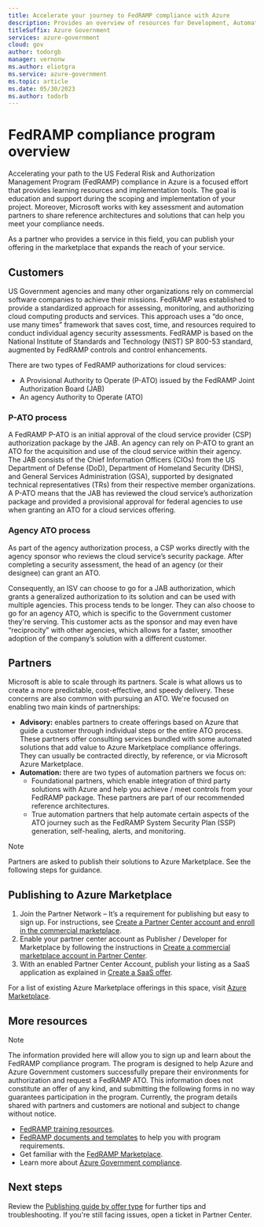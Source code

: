 ```yaml
---
title: Accelerate your journey to FedRAMP compliance with Azure
description: Provides an overview of resources for Development, Automation, and Advisory partners to help them accelerate their path to ATO with Azure.
titleSuffix: Azure Government
services: azure-government
cloud: gov
author: todorgb
manager: vernonw
ms.author: eliotgra
ms.service: azure-government
ms.topic: article
ms.date: 05/30/2023
ms.author: todorb
---
```


# FedRAMP compliance program overview

Accelerating your path to the US Federal Risk and Authorization Management Program (FedRAMP) compliance in Azure is a focused effort that provides learning resources and implementation tools. The goal is education and support during the scoping and implementation of your project. Moreover, Microsoft works with key assessment and automation partners to share reference architectures and solutions that can help you meet your compliance needs.

As a partner who provides a service in this field, you can publish your offering in the marketplace that expands the reach of your service.

## Customers

US Government agencies and  many other organizations rely on commercial software companies to achieve their missions. FedRAMP was established to provide a standardized approach for assessing, monitoring, and authorizing cloud computing products and services. This approach uses a “do once, use many times” framework that saves cost, time, and resources required to conduct individual agency security assessments. FedRAMP is based on the National Institute of Standards and Technology (NIST) SP 800-53 standard, augmented by FedRAMP controls and control enhancements.

There are two types of FedRAMP authorizations for cloud services: 

- A Provisional Authority to Operate (P-ATO) issued by the FedRAMP Joint Authorization Board (JAB)
- An agency Authority to Operate (ATO)

### P-ATO process 

A FedRAMP P-ATO is an initial approval of the cloud service provider (CSP) authorization package by the JAB. An agency can rely on P-ATO to grant an ATO for the acquisition and use of the cloud service within their agency. The JAB consists of the Chief Information Officers (CIOs) from the US Department of Defense (DoD), Department of Homeland Security (DHS), and General Services Administration (GSA), supported by designated technical representatives (TRs) from their respective member organizations. A P-ATO means that the JAB has reviewed the cloud service’s authorization package and provided a provisional approval for federal agencies to use when granting an ATO for a cloud services offering.

### Agency ATO process 

As part of the agency authorization process, a CSP works directly with the agency sponsor who reviews the cloud service’s security package. After completing a security assessment, the head of an agency (or their designee) can grant an ATO.

Consequently, an ISV can choose to go for a JAB authorization, which grants a generalized authorization to its solution and can be used with multiple agencies. This process tends to be longer. They can also choose to go for an agency ATO, which is specific to the Government customer they're serving. This customer acts as the sponsor and may even have “reciprocity” with other agencies, which allows for a faster, smoother adoption of the company’s solution with a different customer.

## Partners

Microsoft is able to scale through its partners. Scale is what allows us to create a more predictable, cost-effective, and speedy delivery. These concerns are also common with pursuing an ATO. We're focused on enabling two main kinds of partnerships:

- **Advisory:** enables partners to create offerings based on Azure that guide a customer through individual steps or the entire ATO process. These partners offer consulting services bundled with some automated solutions that add value to Azure Marketplace compliance offerings. They can usually be contracted directly, by reference, or via Microsoft Azure Marketplace.
- **Automation:** there are two types of automation partners we focus on:
  - Foundational partners, which enable integration of third party solutions with Azure and help you achieve / meet controls from your FedRAMP package. These partners are part of our recommended reference architectures.
  - True automation partners that help automate certain aspects of the ATO journey such as the FedRAMP System Security Plan (SSP) generation, self-healing, alerts, and monitoring.

> [!NOTE]
> Partners are asked to publish their solutions to Azure Marketplace. See the following steps for guidance.

## Publishing to Azure Marketplace

1. Join the Partner Network – It’s a requirement for publishing but easy to sign up. For instructions, see [Create a Partner Center account and enroll in the commercial marketplace](../../marketplace/create-account.md#create-a-partner-center-account-and-enroll-in-the-commercial-marketplace).
2. Enable your partner center account as Publisher / Developer for Marketplace by following the instructions in [Create a commercial marketplace account in Partner Center](../../marketplace/create-account.md).
3. With an enabled Partner Center Account, publish your listing as a SaaS application as explained in [Create a SaaS offer](../../marketplace/create-new-saas-offer.md).

For a list of existing Azure Marketplace offerings in this space, visit [Azure Marketplace](https://aka.ms/azclmarketplace). 

## More resources

> [!NOTE]
> The information provided here will allow you to sign up and learn about the FedRAMP compliance program. The program is designed to help Azure and Azure Government customers successfully prepare their environments for authorization and request a FedRAMP ATO. This information does not constitute an offer of any kind, and submitting the following forms in no way guarantees participation in the program. Currently, the program details shared with partners and customers are notional and subject to change without notice.

- [FedRAMP training resources](https://www.fedramp.gov/training/).
- [FedRAMP documents and templates](https://www.fedramp.gov/documents-templates/) to help you with program requirements.
- Get familiar with the [FedRAMP Marketplace](https://marketplace.fedramp.gov/#/products).
- Learn more about [Azure Government compliance](../documentation-government-plan-compliance.md).
 
## Next steps

Review the [Publishing guide by offer type](/partner-center/marketplace/publisher-guide-by-offer-type) for further tips and troubleshooting. If you're still facing issues, open a ticket in Partner Center.
